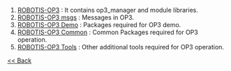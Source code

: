  1. [ROBOTIS-OP3](ROBOTIS-OP3.md) : It contains op3_manager and module libraries.  
 2. [ROBOTIS-OP3 msgs](ROBOTIS-OP3-msgs.md) : Messages in OP3.  
 3. [ROBOTIS-OP3 Demo](ROBOTIS-OP3-Demo.md) : Packages required for OP3 demo.  
 4. [ROBOTIS-OP3 Common](ROBOTIS-OP3-Common.md) : Common Packages required for OP3 operation.
 5. [ROBOTIS-OP3 Tools](ROBOTIS-OP3-Tools.md) : Other additional tools required for OP3 operation.


[&lt;&lt; Back](OP3-User's-Guide.md)
